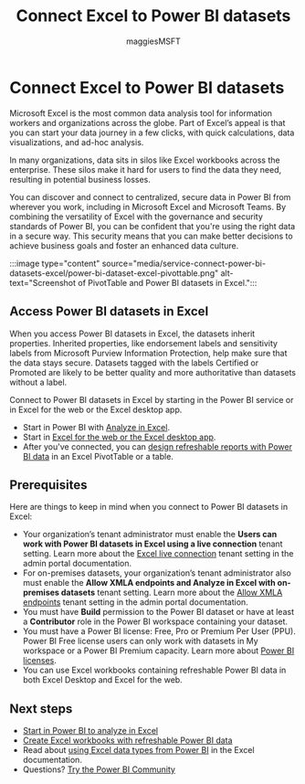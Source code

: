 ﻿---
title: Connect Excel to Power BI datasets 
description: Power BI makes it easy for you to discover and connect to centralized and secure data from wherever you work, including Microsoft Excel and Microsoft Teams.
author: maggiesMSFT
ms.author: maggies
ms.reviewer: ikedeagu
ms.service: powerbi
ms.subservice: pbi-collaborate-share
ms.topic: conceptual
ms.date: 01/10/2023
LocalizationGroup: Share your work
---
# Connect Excel to Power BI datasets

Microsoft Excel is the most common data analysis tool for information workers and organizations across the globe. Part of Excel’s appeal is that you can start your data journey in a few clicks, with quick calculations, data visualizations, and ad-hoc analysis. 

In many organizations, data sits in silos like Excel workbooks across the enterprise. These silos make it hard for users to find the data they need, resulting in potential business losses.

You can discover and connect to centralized, secure data in Power BI from wherever you work, including in Microsoft Excel and Microsoft Teams. By combining the versatility of Excel with the governance and security standards of Power BI, you can be confident that you're using the right data in a secure way. This security means that you can make better decisions to achieve business goals and foster an enhanced data culture.

:::image type="content" source="media/service-connect-power-bi-datasets-excel/power-bi-dataset-excel-pivottable.png" alt-text="Screenshot of PivotTable and Power BI datasets in Excel.":::

## Access Power BI datasets in Excel 

When you access Power BI datasets in Excel, the datasets inherit properties. Inherited properties, like endorsement labels and sensitivity labels from Microsoft Purview Information Protection, help make sure that the data stays secure. Datasets tagged with the labels Certified or Promoted are likely to be better quality and more authoritative than datasets without a label.

Connect to Power BI datasets in Excel by starting in the Power BI service or in Excel for the web or the Excel desktop app.  

- Start in Power BI with [Analyze in Excel](service-analyze-in-excel.md). 
- Start in [Excel for the web or the Excel desktop app](service-connect-excel-power-bi-datasets.md).
- After you've connected, you can [design refreshable reports with Power BI data](service-analyze-power-bi-datasets-excel.md) in an Excel PivotTable or a table.

## Prerequisites

Here are things to keep in mind when you connect to Power BI datasets in Excel:

- Your organization’s tenant administrator must enable the **Users can work with Power BI datasets in Excel using a live connection** tenant setting. Learn more about the [Excel live connection](../admin/service-admin-portal-export-sharing.md#users-can-work-with-power-bi-datasets-in-excel-using-a-live-connection) tenant setting in the admin portal documentation.
- For on-premises datasets, your organization’s tenant administrator also must enable the **Allow XMLA endpoints and Analyze in Excel with on-premises datasets** tenant setting. Learn more about the [Allow XMLA endpoints](../admin/service-admin-portal-integration.md#allow-xmla-endpoints-and-analyze-in-excel-with-on-premises-datasets) tenant setting in the admin portal documentation.
- You must have **Build** permission to the Power BI dataset or have at least a **Contributor** role in the Power BI workspace containing your dataset.
- You must have a Power BI license: Free, Pro or Premium Per User (PPU). Power BI Free license users can only work with datasets in My workspace or a Power BI Premium capacity. Learn more about [Power BI licenses](../fundamentals/service-features-license-type.md).
- You can use Excel workbooks containing refreshable Power BI data in both Excel Desktop and Excel for the web.

## Next steps

- [Start in Power BI to analyze in Excel](service-analyze-in-excel.md)
- [Create Excel workbooks with refreshable Power BI data](service-analyze-power-bi-datasets-excel.md)
- Read about [using Excel data types from Power BI](https://support.office.com/article/use-excel-data-types-from-power-bi-preview-cd8938ce-f963-444d-b82a-7140848241e9) in the Excel documentation.
- Questions? [Try the Power BI Community](https://community.powerbi.com/)
